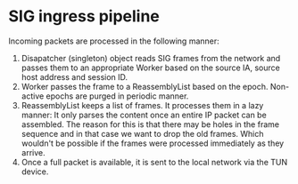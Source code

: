 # SIG ingress pipeline

Incoming packets are processed in the following manner:

1. Disapatcher (singleton) object reads SIG frames from the network and passes them to
   an appropriate Worker based on the source IA, source host address and session ID.
1. Worker passes the frame to a ReassemblyList based on the epoch. Non-active epochs
   are purged in periodic manner.
1. ReassemblyList keeps a list of frames. It processes them in a lazy manner: It only
   parses the content once an entire IP packet can be assembled. The reason for this
   is that there may be holes in the frame sequence and in that case we want to drop
   the old frames. Which wouldn't be possible if the frames were processed immediately
   as they arrive.
1. Once a full packet is available, it is sent to the local network via the TUN device.

